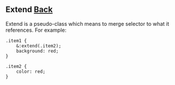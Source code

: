 ## Extend [Back](./../less.md)

Extend is a pseudo-class which means to merge selector to what it references. For example:

```less
.item1 {
    &:extend(.item2);
    background: red;
}

.item2 {
    color: red;
}
```

